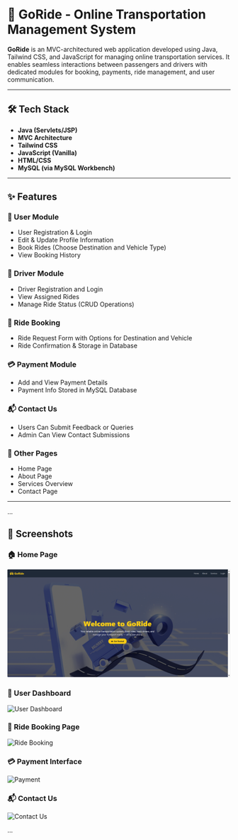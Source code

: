 # 🚗 GoRide - Online Transportation Management System

**GoRide** is an MVC-architectured web application developed using Java, Tailwind CSS, and JavaScript for managing online transportation services. It enables seamless interactions between passengers and drivers with dedicated modules for booking, payments, ride management, and user communication.

---

## 🛠️ Tech Stack

- **Java (Servlets/JSP)**
- **MVC Architecture**
- **Tailwind CSS**
- **JavaScript (Vanilla)**
- **HTML/CSS**
- **MySQL (via MySQL Workbench)**

---

## ✨ Features

### 👤 User Module
- User Registration & Login
- Edit & Update Profile Information
- Book Rides (Choose Destination and Vehicle Type)
- View Booking History

### 🚕 Driver Module
- Driver Registration and Login
- View Assigned Rides
- Manage Ride Status (CRUD Operations)

### 📅 Ride Booking
- Ride Request Form with Options for Destination and Vehicle
- Ride Confirmation & Storage in Database

### 💳 Payment Module
- Add and View Payment Details
- Payment Info Stored in MySQL Database

### 📬 Contact Us
- Users Can Submit Feedback or Queries
- Admin Can View Contact Submissions

### 🧾 Other Pages
- Home Page
- About Page
- Services Overview
- Contact Page

---
...

## 📸 Screenshots

### 🏠 Home Page
![image alt](https://github.com/Akilajayathunga/Online-Transportation-Management-System/blob/4d480363e620f7293adc2f7e003a3e7d7c097858/Screenshot%202025-06-17%20101004.png)

### 👤 User Dashboard
![User Dashboard](screenshots/user-dashboard.png)

### 🚕 Ride Booking Page
![Ride Booking](screenshots/book-ride.png)

### 💳 Payment Interface
![Payment](screenshots/payment.png)

### 📬 Contact Us
![Contact Us](screenshots/contact-us.png)

...

